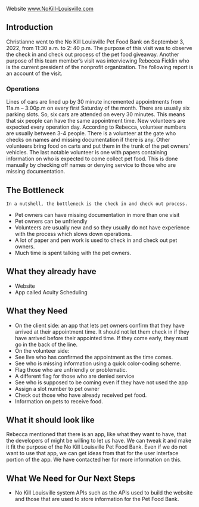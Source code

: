 Website
www.NoKill-Louisville.com 

## Introduction

Christianne went to the No Kill Louisville Pet Food Bank on September 3, 2022, from 11:30 a.m. to 2: 40 p.m. The purpose of this visit was to observe the check in and check out process of the pet food giveaway. Another purpose of this team member’s visit was interviewing Rebecca Ficklin who is the current president of the nonprofit organization. The following report is an account of the visit.

### Operations
Lines of cars are lined up by 30 minute incremented appointments from 11a.m – 3:00p.m on every first Saturday of the month. There are usually six parking slots. So, six cars are attended on every 30 minutes. This means that six people can have the same appointment time. 
New volunteers are expected every operation day. According to Rebecca, volunteer numbers are usually between 3-4 people. There is a volunteer at the gate who checks on names and missing documentation if there is any. Other volunteers bring food on carts and put them in the trunk of the pet owners’ vehicles. The last notable volunteer is one with papers containing information on who is expected to come collect pet food. This is done manually by checking off names or denying service to those who are missing documentation.  

## The Bottleneck
	In a nutshell, the bottleneck is the check in and check out process. 
-	Pet owners can have missing documentation in more than one visit
-	Pet owners can be unfriendly
-	Volunteers are usually new and so they usually do not have experience with the process which slows down operations.
-	A lot of paper and pen work is used to check in and check out pet owners.
-	Much time is spent talking with the pet owners.

## What they already have
-	Website
-	App called Acuity Scheduling
## What they Need
-	On the client side: an app that lets pet owners confirm that they have arrived at their appointment time. It should not let them check in if they have arrived before their appointed time. If they come early, they must go in the back of the line. 
-	On the volunteer side:
-	 See live who has confirmed the appointment as the time comes.
-	 See who is missing information using a quick color-coding scheme. 
-	 Flag those who are unfriendly or problematic. 
-	 A different flag for those who are denied service
-	 See who is supposed to be coming even if they have not used the app
-	 Assign a slot number to pet owner
-	 Check out those who have already received pet food.
-	 Information on pets to receive food. 
## What it should look like
Rebecca mentioned that there is an app, like what they want to have, that the developers of might be willing to let us have. We can tweak it and make it fit the purpose of the No Kill Louisville Pet Food Bank. Even if we do not want to use that app, we can get ideas from that for the user interface portion of the app. We have contacted her for more information on this.
## What We Need for Our Next Steps
-	No Kill Louisville system APIs such as the APIs used to build the website and those that are used to store information for the Pet Food Bank. 
